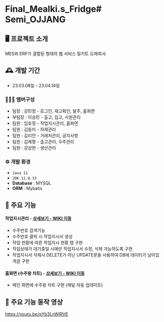 # Final_Mealki.s_Fridge# Semi_OJJANG

## 🖥️ 프로젝트 소개
  MES와 ERP가 결합된 형태의 웹 서비스 밀키트 도매회사
<br>

## 🕰️ 개발 기간
* 23.03.08일 - 23.04.14일

### 🧑‍🤝‍🧑 맴버구성
 - 팀장  : 강민정 - 로그인, 재고확인, 발주, 홈화면
 - 부팀장 : 이승민 - 출고, 입고, 사원관리
 - 팀원 : 임호정 - 작업지시관리, 홈화면
 - 팀원 : 김동미 - 자재관리
 - 팀원 : 김리안 - 거래처관리, 공지사항
 - 팀원 : 김제형 - 출고관리, 수주관리
 - 팀원 : 강상현 - 생산관리

### ⚙️ 개발 환경
- `Java 11`
- `JDK 11.0.15`
- **Database** : MYSQL
- **ORM** : Mybatis

## 📌 주요 기능
#### 작업지시관리 - <a href="" >상세보기 - WIKI 이동</a>
- 수주번호 검색기능
- 수주번호 클릭 시 작업지시서 생성
- 작업 현황에 따른 작업지시 현황 탭 구현
- 작업상태가 대기중일 시에만 작업지시서 수정, 삭제 가능하도록 구현
- 작업지시서 삭제시 DELETE가 아닌 UPDATE문을 사용하여 DB에 데이터가 남아있게끔 구현
#### 홈화면 (수주왕 차트) - <a href="" >상세보기 - WIKI 이동</a>
- 메인 화면에 수주왕 차트 구현 (매달 자동 업데이트)

## 📌 주요 기능 동작 영상
https://youtu.be/qYb3LnWIRVE
